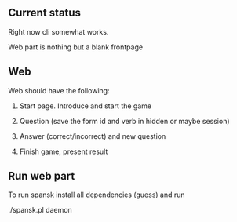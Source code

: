 Current status
---------------------------

Right now cli somewhat works.

Web part is nothing but a blank frontpage

Web
---------------------------

Web should have the following:

1. Start page. Introduce and start the game

2. Question (save the form id and verb in hidden or maybe session)

3. Answer (correct/incorrect) and new question

4. Finish game, present result


Run web part
---------------------------

To run spansk install all dependencies (guess) and run

./spansk.pl daemon
